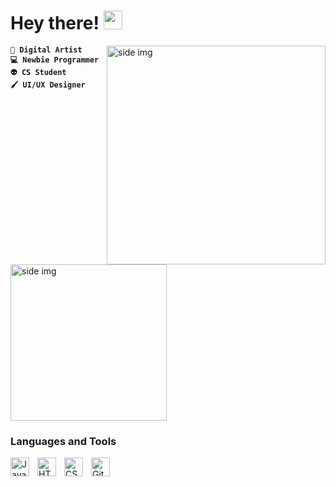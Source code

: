 # Hey there! <img src="https://emojipedia-us.s3.amazonaws.com/source/noto-emoji-animations/344/waving-hand_1f44b.gif" width="30px" height="30px">

<img src="https://www.icegif.com/wp-content/uploads/2022/05/icegif-1035.gif" align = "right" alt="side img" width="350" height="auto" />


**`🎨 Digital Artist`** <br/>
**`💻 Newbie Programmer`** <br/>
**`👽 CS Student`** <br/>
**`🖌️ UI/UX Designer`**

<img src="https://1.bp.blogspot.com/-TWcVurcRkqE/W7wNyHLPhpI/AAAAAAAMMcM/WaPeIia7Se0dUACCaq-ZFsyJNSDKKWCiACLcBGAs/s1600/AS0004483_00.gif"  alt="side img" width="250" height="auto" />

### Languages and Tools 

<img align="left" alt="Java" width="30px" style="padding-right:10px;" src="https://cdn.jsdelivr.net/gh/devicons/devicon/icons/java/java-original.svg"/>
<img align="left" alt="HTML" width="30px" style="padding-right:10px;" src="https://cdn.jsdelivr.net/gh/devicons/devicon/icons/html5/html5-plain.svg" />
<img align="left" alt="CSS" width="30px" style="padding-right:10px;" src="https://cdn.jsdelivr.net/gh/devicons/devicon/icons/css3/css3-plain.svg" />
<img align="left" alt="GitHub" width="30px" style="padding-right:10px;" src="https://cdn.jsdelivr.net/gh/devicons/devicon/icons/github/github-original.svg" /> 
<br />



#
